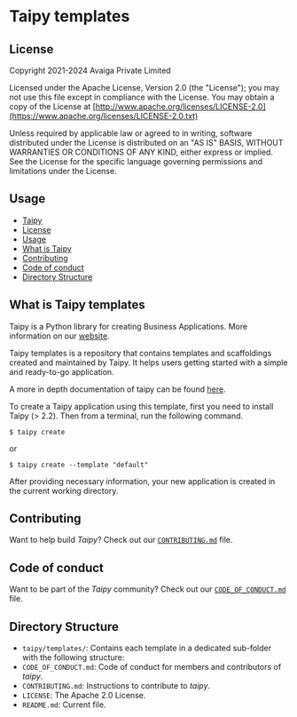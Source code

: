 # Taipy templates

## License
Copyright 2021-2024 Avaiga Private Limited

Licensed under the Apache License, Version 2.0 (the "License"); you may not use this file
except in compliance with the License. You may obtain a copy of the License at
[http://www.apache.org/licenses/LICENSE-2.0](https://www.apache.org/licenses/LICENSE-2.0.txt)

Unless required by applicable law or agreed to in writing, software distributed under the
License is distributed on an "AS IS" BASIS, WITHOUT WARRANTIES OR CONDITIONS OF ANY KIND,
either express or implied. See the License for the specific language governing permissions
and limitations under the License.

## Usage
  - [Taipy](#taipy)
  - [License](#license)
  - [Usage](#usage)
  - [What is Taipy](#what-is-taipy)
  - [Contributing](#contributing)
  - [Code of conduct](#code-of-conduct)
  - [Directory Structure](#directory-structure)

## What is Taipy templates

Taipy is a Python library for creating Business Applications. More information on our
[website](https://www.taipy.io).

Taipy templates is a repository that contains templates and scaffoldings created and
maintained by Taipy. It helps users getting started with a simple and ready-to-go application.

A more in depth documentation of taipy can be found [here](https://docs.taipy.io).

To create a Taipy application using this template, first you need to install Taipy (> 2.2).
Then from a terminal, run the following command.
```
$ taipy create
```
or
```
$ taipy create --template "default"
```

After providing necessary information, your new application is created in the current
working directory.

## Contributing

Want to help build _Taipy_? Check out our [`CONTRIBUTING.md`](CONTRIBUTING.md) file.

## Code of conduct

Want to be part of the _Taipy_ community? Check out our
[`CODE_OF_CONDUCT.md`](CODE_OF_CONDUCT.md) file.

## Directory Structure

- `taipy/templates/`: Contains each template in a dedicated sub-folder with the
    following structure:
- `CODE_OF_CONDUCT.md`: Code of conduct for members and contributors of _taipy_.
- `CONTRIBUTING.md`: Instructions to contribute to _taipy_.
- `LICENSE`: The Apache 2.0 License.
- `README.md`: Current file.
